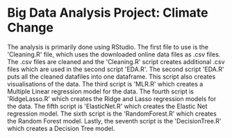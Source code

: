 # Big Data Analysis Project: Climate Change
The analysis is primarily done using RStudio. The first file to use is the 'Cleaning.R' file, which uses the downloaded online data files as .csv files. The .csv files are cleaned and the 'Cleaning.R' script creates additional .csv files which are used in the second script 'EDA.R'.
The second script 'EDA.R' puts all the cleaned datafiles into one dataframe. This script also creates visualisations of the data.
The third script is 'MLR.R' which creates a Multiple Linear regression model for the data.
The fourth script is 'RidgeLasso.R' which creates the Ridge and Lasso regression models for the data.
The fifth script is 'ElasticNet.R' which creates the Elastic Net regression model.
The sixth script is the 'RandomForest.R' which creates the Random Forest model.
Lastly, the seventh script is the 'DecisionTree.R' which creates a Decision Tree model.
